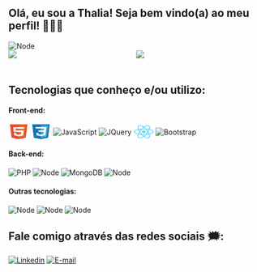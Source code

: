 ## Olá, eu sou a Thalia! Seja bem vindo(a) ao meu perfil! 👋🏻😊 
 <img align="center" alt="Node"  src="https://media.licdn.com/dms/image/D4D16AQHNS9UUM7C08g/profile-displaybackgroundimage-shrink_350_1400/0/1701531187876?e=1707350400&v=beta&t=Hlq-ptPbUk4fuEmYP3plj2ILW_mz8eJtRETw0mM0RG0">

<br>
<div style="display: flex; justify-content: center; align-items: center;">
  <a href="https://github.com/tha-lias/github-readme-stats" style="flex: 1;">
    <img height="200" src="https://github-readme-stats.vercel.app/api?username=tha-lias&show_icons=true&theme=dracula&card_width=20" />
  </a>
  <a href="https://github.com/tha-lias/convoychat" style="flex: 1;">
    <img height="200" src="https://github-readme-stats.vercel.app/api/top-langs?username=tha-lias&layout=compact&langs_count=8&card_width=180&show_icons=true&theme=dracula" />
  </a>
</div>


</div><br>

## Tecnologias que conheço e/ou utilizo:

#### Front-end:

<div style="display: inline_block">
<img align="center" alt="HTML" height="30" width="40" src="https://raw.githubusercontent.com/devicons/devicon/master/icons/html5/html5-original.svg">
  <img align="center" alt="CSS" height="30" width="40" src="https://raw.githubusercontent.com/devicons/devicon/master/icons/css3/css3-original.svg">
  <img align="center" alt="JavaScript" height="30" width="40" src="https://cdn.jsdelivr.net/gh/devicons/devicon/icons/javascript/javascript-plain.svg">
  <img align="center" alt="JQuery" height="30" width="40" src="https://cdn.jsdelivr.net/gh/devicons/devicon/icons/jquery/jquery-original.svg">
  <img align="center" alt="React" height="30" width="40" src="https://raw.githubusercontent.com/devicons/devicon/master/icons/react/react-original.svg">
  <img align="center" alt="Bootstrap" height="30" width="40" src="https://cdn.jsdelivr.net/gh/devicons/devicon/icons/bootstrap/bootstrap-original.svg">
</div>

#### Back-end:
<div style="display: inline_block;">
 <img align="center" alt="PHP" height="30" width="40" src="https://cdn.jsdelivr.net/gh/devicons/devicon/icons/php/php-plain.svg">
 <img align="center" alt="Node" height="30" width="40" src="https://cdn.jsdelivr.net/gh/devicons/devicon/icons/nodejs/nodejs-original.svg">
   <img align="center" alt="MongoDB" height="30" width="40" src="https://cdn.jsdelivr.net/gh/devicons/devicon/icons/mongodb/mongodb-plain-wordmark.svg">
 <img align="center" alt="Node" height="30" width="40" src="https://cdn.jsdelivr.net/gh/devicons/devicon/icons/mysql/mysql-original.svg">

</div>

#### Outras tecnologias:
<div style="display: inline_block;">
     <img align="center" alt="Node" height="30" width="40" src="https://cdn.jsdelivr.net/gh/devicons/devicon/icons/figma/figma-original.svg">
     <img align="center" alt="Node" height="30" width="40" src="https://cdn.jsdelivr.net/gh/devicons/devicon/icons/photoshop/photoshop-plain.svg">
     <img align="center" alt="Node" height="30" width="40" src="https://cdn.jsdelivr.net/gh/devicons/devicon/icons/git/git-original.svg">
</div>


## Fale comigo através das redes sociais 🗯️:
[![Linkedin](https://img.shields.io/badge/LinkedIn-0077B5?style=for-the-badge&logo=linkedin&logoColor=white
)](https://www.linkedin.com/in/tha-silva/)
[![E-mail](https://img.shields.io/badge/Gmail-D14836?style=for-the-badge&logo=gmail&logoColor=white)](mailto:tsilvacorp@gmail.com)


